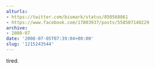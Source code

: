 ```yaml
---
alturls:
- https://twitter.com/bismark/status/850568861
- https://www.facebook.com/17803937/posts/558507140229
archive:
- 2008-07
date: '2008-07-05T07:39:04+00:00'
slug: '1215243544'
---
```


tired.

